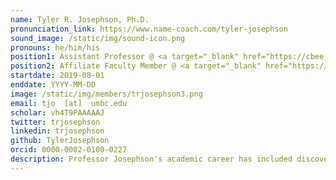 ```yaml
---
name: Tyler R. Josephson, Ph.D.
pronunciation_link: https://www.name-coach.com/tyler-josephson
sound_image: /static/img/sound-icon.png
pronouns: he/him/his
position1: Assistant Professor @ <a target="_blank" href="https://cbee.umbc.edu/">CBEE </a>
position2: Affiliate Faculty Member @ <a target="_blank" href="https://csee.umbc.edu/"> CSEE</a>
startdate: 2019-08-01
enddate: YYYY-MM-DD
image: /static/img/members/trjosephson3.png
email: tjo  [at]  umbc.edu
scholar: vh4T9PAAAAAJ
twitter: trjosephson
linkedin: trjosephson
github: TylerJosephson
orcid: 0000-0002-0100-0227
description: Professor Josephson's academic career has included discovering reaction mechanisms in biomass catalysis, predicting multicomponent liquid-phase adsorption in nanoporous materials, and developing and applying interpretable machine learning techniques for chemistry. He is passionate about sustainability, equity, and science communication. During his downtime, he loves learning new things, thinking about deep topics (like science and philosophy), and playing the piano (his favorite pianist being Franz Liszt).
---
```

